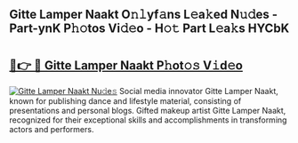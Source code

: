 ## Gitte Lamper Naakt O𝚗𝚕yf𝚊ns L𝚎a𝚔ed N𝚞𝚍es - Part-ynK P𝚑𝚘tos Vi𝚍𝚎o - H𝚘𝚝 Part L𝚎a𝚔s HYCbK

# <h2><a href="http://kf5c5ht.oniu.top/?m=Gitte+Lamper+Naakt">🔗👉 🔴 Gitte Lamper Naakt P𝚑ot𝚘𝚜 V𝚒d𝚎o</a></h2>

[![Gitte Lamper Naakt Nu𝚍e𝚜](https://i.imgur.com/0qMVB7G.gif)](http://kf5c5ht.oniu.top/?m=Gitte+Lamper+Naakt)
Social media innovator Gitte Lamper Naakt, known for publishing dance and lifestyle material, consisting of presentations and personal blogs. Gifted makeup artist Gitte Lamper Naakt, recognized for their exceptional skills and accomplishments in transforming actors and performers.  
